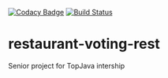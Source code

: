 [![Codacy Badge](https://app.codacy.com/project/badge/Grade/394c782d44424a549c07af881f485abc)](https://www.codacy.com/gh/iuriimudrak/restaurant/dashboard)
[![Build Status](https://travis-ci.com/iuriimudrak/restaurant.svg?branch=main)](https://travis-ci.com/github/iuriimudrak/restaurant)

# restaurant-voting-rest
Senior project for TopJava intership
